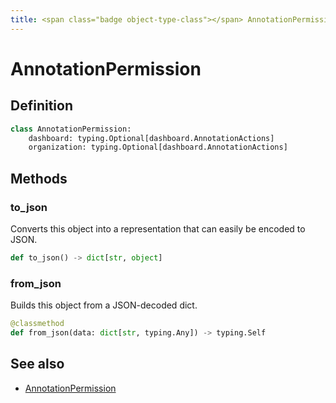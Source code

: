 ```yaml
---
title: <span class="badge object-type-class"></span> AnnotationPermission
---
```

# <span class="badge object-type-class"></span> AnnotationPermission

## Definition

```python
class AnnotationPermission:
    dashboard: typing.Optional[dashboard.AnnotationActions]
    organization: typing.Optional[dashboard.AnnotationActions]
```
## Methods

### <span class="badge object-method"></span> to_json

Converts this object into a representation that can easily be encoded to JSON.

```python
def to_json() -> dict[str, object]
```

### <span class="badge object-method"></span> from_json

Builds this object from a JSON-decoded dict.

```python
@classmethod
def from_json(data: dict[str, typing.Any]) -> typing.Self
```

## See also

 * <span class="badge builder"></span> [AnnotationPermission](./builder-AnnotationPermission.md)
